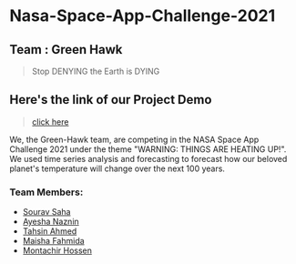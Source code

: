 # Nasa-Space-App-Challenge-2021

 ## Team : Green Hawk 

> Stop DENYING the Earth is DYING

## Here's the link of our Project Demo
> [click here](https://youtu.be/ctqOdk3OP3Y)

We, the Green-Hawk team, are competing in the NASA Space App Challenge 2021 under the theme "WARNING: THINGS ARE HEATING UP!".  We used time series analysis and forecasting to forecast how our beloved planet's temperature will change over the next 100 years.


### Team Members:
- [Sourav Saha](https://github.com/sahasourav17)
- [Ayesha Naznin](https://github.com/PhantomANaz)
- [Tahsin Ahmed](https://github.com/mohsinian)
- [Maisha Fahmida](https://github.com/1704070-Maisha)
- [Montachir Hossen](https://github.com/Muntasir89)
